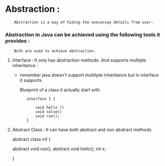# Abstraction : 
        Abstraction is a way of hiding the unecessay details from user. 
  
   ### Abstraction in Java can be achieved using the following tools it provides :
        Both are used to achieve abstraction.
 
   1. Interface  :  It only has abstraction methods. And supports multiple inheritance : 
       - remember java doesn't support multitple inheritance but in interface it supports 

            Blueprint of a class 
            it actually start with 
                
                interface I {

                    void hello ()  
                    void solve()
                    void run();
                }

   2. Abstract Class : It can have both abstract and non abstract methods.


        abstract class inf {

        abstract void run();
        abstract void hello();
        int x;
        
        }